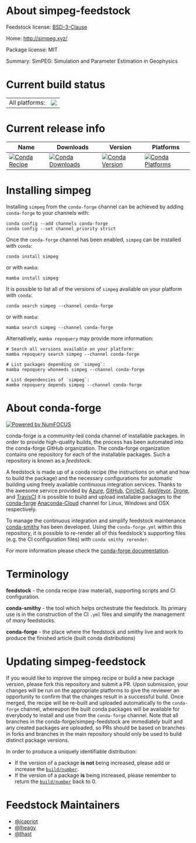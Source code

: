 About simpeg-feedstock
======================

Feedstock license: [BSD-3-Clause](https://github.com/conda-forge/simpeg-feedstock/blob/main/LICENSE.txt)

Home: http://simpeg.xyz/

Package license: MIT

Summary: SimPEG: Simulation and Parameter Estimation in Geophysics

Current build status
====================


<table><tr><td>All platforms:</td>
    <td>
      <a href="https://dev.azure.com/conda-forge/feedstock-builds/_build/latest?definitionId=7544&branchName=main">
        <img src="https://dev.azure.com/conda-forge/feedstock-builds/_apis/build/status/simpeg-feedstock?branchName=main">
      </a>
    </td>
  </tr>
</table>

Current release info
====================

| Name | Downloads | Version | Platforms |
| --- | --- | --- | --- |
| [![Conda Recipe](https://img.shields.io/badge/recipe-simpeg-green.svg)](https://anaconda.org/conda-forge/simpeg) | [![Conda Downloads](https://img.shields.io/conda/dn/conda-forge/simpeg.svg)](https://anaconda.org/conda-forge/simpeg) | [![Conda Version](https://img.shields.io/conda/vn/conda-forge/simpeg.svg)](https://anaconda.org/conda-forge/simpeg) | [![Conda Platforms](https://img.shields.io/conda/pn/conda-forge/simpeg.svg)](https://anaconda.org/conda-forge/simpeg) |

Installing simpeg
=================

Installing `simpeg` from the `conda-forge` channel can be achieved by adding `conda-forge` to your channels with:

```
conda config --add channels conda-forge
conda config --set channel_priority strict
```

Once the `conda-forge` channel has been enabled, `simpeg` can be installed with `conda`:

```
conda install simpeg
```

or with `mamba`:

```
mamba install simpeg
```

It is possible to list all of the versions of `simpeg` available on your platform with `conda`:

```
conda search simpeg --channel conda-forge
```

or with `mamba`:

```
mamba search simpeg --channel conda-forge
```

Alternatively, `mamba repoquery` may provide more information:

```
# Search all versions available on your platform:
mamba repoquery search simpeg --channel conda-forge

# List packages depending on `simpeg`:
mamba repoquery whoneeds simpeg --channel conda-forge

# List dependencies of `simpeg`:
mamba repoquery depends simpeg --channel conda-forge
```


About conda-forge
=================

[![Powered by
NumFOCUS](https://img.shields.io/badge/powered%20by-NumFOCUS-orange.svg?style=flat&colorA=E1523D&colorB=007D8A)](https://numfocus.org)

conda-forge is a community-led conda channel of installable packages.
In order to provide high-quality builds, the process has been automated into the
conda-forge GitHub organization. The conda-forge organization contains one repository
for each of the installable packages. Such a repository is known as a *feedstock*.

A feedstock is made up of a conda recipe (the instructions on what and how to build
the package) and the necessary configurations for automatic building using freely
available continuous integration services. Thanks to the awesome service provided by
[Azure](https://azure.microsoft.com/en-us/services/devops/), [GitHub](https://github.com/),
[CircleCI](https://circleci.com/), [AppVeyor](https://www.appveyor.com/),
[Drone](https://cloud.drone.io/welcome), and [TravisCI](https://travis-ci.com/)
it is possible to build and upload installable packages to the
[conda-forge](https://anaconda.org/conda-forge) [Anaconda-Cloud](https://anaconda.org/)
channel for Linux, Windows and OSX respectively.

To manage the continuous integration and simplify feedstock maintenance
[conda-smithy](https://github.com/conda-forge/conda-smithy) has been developed.
Using the ``conda-forge.yml`` within this repository, it is possible to re-render all of
this feedstock's supporting files (e.g. the CI configuration files) with ``conda smithy rerender``.

For more information please check the [conda-forge documentation](https://conda-forge.org/docs/).

Terminology
===========

**feedstock** - the conda recipe (raw material), supporting scripts and CI configuration.

**conda-smithy** - the tool which helps orchestrate the feedstock.
                   Its primary use is in the construction of the CI ``.yml`` files
                   and simplify the management of *many* feedstocks.

**conda-forge** - the place where the feedstock and smithy live and work to
                  produce the finished article (built conda distributions)


Updating simpeg-feedstock
=========================

If you would like to improve the simpeg recipe or build a new
package version, please fork this repository and submit a PR. Upon submission,
your changes will be run on the appropriate platforms to give the reviewer an
opportunity to confirm that the changes result in a successful build. Once
merged, the recipe will be re-built and uploaded automatically to the
`conda-forge` channel, whereupon the built conda packages will be available for
everybody to install and use from the `conda-forge` channel.
Note that all branches in the conda-forge/simpeg-feedstock are
immediately built and any created packages are uploaded, so PRs should be based
on branches in forks and branches in the main repository should only be used to
build distinct package versions.

In order to produce a uniquely identifiable distribution:
 * If the version of a package **is not** being increased, please add or increase
   the [``build/number``](https://docs.conda.io/projects/conda-build/en/latest/resources/define-metadata.html#build-number-and-string).
 * If the version of a package **is** being increased, please remember to return
   the [``build/number``](https://docs.conda.io/projects/conda-build/en/latest/resources/define-metadata.html#build-number-and-string)
   back to 0.

Feedstock Maintainers
=====================

* [@jcapriot](https://github.com/jcapriot/)
* [@lheagy](https://github.com/lheagy/)
* [@thast](https://github.com/thast/)

